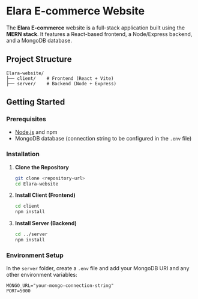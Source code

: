# Elara E-commerce Website

The **Elara E-commerce** website is a full-stack application built using the **MERN stack**. It features a React-based frontend, a Node/Express backend, and a MongoDB database.

## Project Structure

```plaintext
Elara-website/
├── client/    # Frontend (React + Vite)
├── server/    # Backend (Node + Express)
```

## Getting Started

### Prerequisites

- [Node.js](https://nodejs.org/) and npm
- MongoDB database (connection string to be configured in the `.env` file)

### Installation

1. **Clone the Repository**
    ```bash
    git clone <repository-url>
    cd Elara-website
    ```

2. **Install Client (Frontend)**
    ```bash
    cd client
    npm install
    ```

3. **Install Server (Backend)**
    ```bash
    cd ../server
    npm install
    ```

### Environment Setup

In the `server` folder, create a `.env` file and add your MongoDB URI and any other environment variables:

```dotenv
MONGO_URL="your-mongo-connection-string"
PORT=5000
